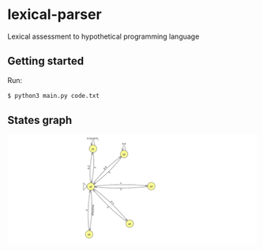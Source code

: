 # lexical-parser
Lexical assessment to hypothetical programming language

## Getting started

Run:

```bash
$ python3 main.py code.txt
```

## States graph

![states graph](https://github.com/marquesYan/lexical-parser/raw/main/automata.png)
